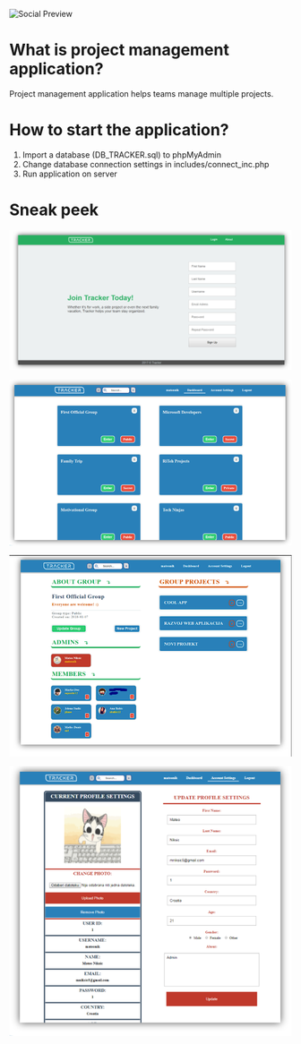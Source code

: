 ![Social Preview](https://user-images.githubusercontent.com/57192709/226618311-ba51ae9d-ceb4-4079-bb57-fd7ee1a9ec1a.png)

# What is project management application?
Project management application helps teams manage multiple projects.

# How to start the application?
1. Import a database (DB_TRACKER.sql) to phpMyAdmin
2. Change database connection settings in includes/connect_inc.php
3. Run application on server


# Sneak peek

![Site](showcase/site.png)

![Dashboard](showcase/dashboard.png)

![Group](showcase/group.PNG)

![Profile](showcase/profile.png)
